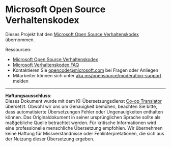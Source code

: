 <!--
CO_OP_TRANSLATOR_METADATA:
{
  "original_hash": "763a733399ea9f55f6418d1efe13c12b",
  "translation_date": "2025-09-29T17:39:05+00:00",
  "source_file": "CODE_OF_CONDUCT.md",
  "language_code": "de"
}
-->
# Microsoft Open Source Verhaltenskodex

Dieses Projekt hat den [Microsoft Open Source Verhaltenskodex](https://opensource.microsoft.com/codeofconduct/) übernommen.

Ressourcen:

- [Microsoft Open Source Verhaltenskodex](https://opensource.microsoft.com/codeofconduct/)
- [Microsoft Verhaltenskodex FAQ](https://opensource.microsoft.com/codeofconduct/faq/)
- Kontaktieren Sie [opencode@microsoft.com](mailto:opencode@microsoft.com) bei Fragen oder Anliegen
- Mitarbeiter können sich unter [aka.ms/opensource/moderation-support](https://aka.ms/opensource/moderation-support) melden

---

**Haftungsausschluss**:  
Dieses Dokument wurde mit dem KI-Übersetzungsdienst [Co-op Translator](https://github.com/Azure/co-op-translator) übersetzt. Obwohl wir uns um Genauigkeit bemühen, beachten Sie bitte, dass automatisierte Übersetzungen Fehler oder Ungenauigkeiten enthalten können. Das Originaldokument in seiner ursprünglichen Sprache sollte als maßgebliche Quelle betrachtet werden. Für kritische Informationen wird eine professionelle menschliche Übersetzung empfohlen. Wir übernehmen keine Haftung für Missverständnisse oder Fehlinterpretationen, die sich aus der Nutzung dieser Übersetzung ergeben.